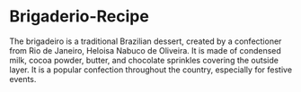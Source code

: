 # Brigaderio-Recipe
The brigadeiro is a traditional Brazilian dessert, created by a confectioner from Rio de Janeiro,
 Heloisa Nabuco de Oliveira. It is made of condensed milk, cocoa powder, butter, and chocolate sprinkles 
 covering the outside layer.
  It is a popular confection throughout the country, especially for festive events.